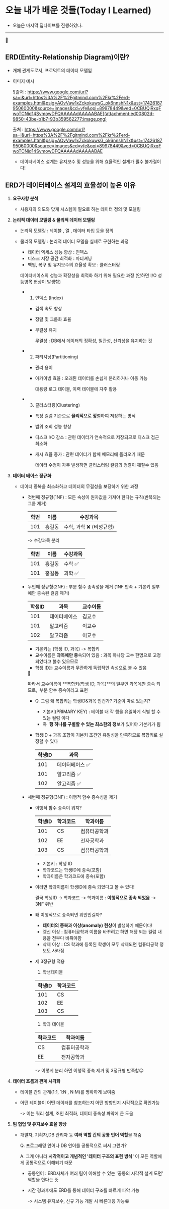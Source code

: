 # 오늘 내가 배운 것들(Today I Learned)

- 오늘은 마지막 딥다이브를 진행하였다.

---

<aside>
📌

## ERD(Entity-Relationship Diagram)이란?

- 개체 관계도로서, 프로덕트의 데이터 모델임
- 이미지 예시
    
    ![출처 : https://www.google.com/url?sa=i&url=https%3A%2F%2Fgitmind.com%2Fkr%2Ferd-examples.html&psig=AOvVaw1xZckokuwsG_ok6nnshN1x&ust=1742618795060000&source=images&cd=vfe&opi=89978449&ved=0CBUQjRxqFwoTCNid14SvmowDFQAAAAAdAAAAABAE](attachment:ed00802d-9850-43be-b1b7-93b359562277:image.png)
    
    출처 : https://www.google.com/url?sa=i&url=https%3A%2F%2Fgitmind.com%2Fkr%2Ferd-examples.html&psig=AOvVaw1xZckokuwsG_ok6nnshN1x&ust=1742618795060000&source=images&cd=vfe&opi=89978449&ved=0CBUQjRxqFwoTCNid14SvmowDFQAAAAAdAAAAABAE
    
    - 데이터베이스 설계는 유지보수 및 성능을 위해 효율적인 설계가 필수 불가결이다!

## ERD가 데이터베이스 설계의 효율성이 높은 이유

1. **요구사항 분석**
    - 사용자의 의도와 맞게 시스템이 필요로 하는 데이터 정의 및 모델링
2. **논리적 데이터 모델링 & 물리적 데이터 모델링**
    - 논리적 모델링 : 테이블 , 열 , 데이터 타입 등을 정의
    - 물리적 모델링 : 논리적 데이터 모델을 실제로 구현하는 과정
        - 데이터 엑세스 성능 향상 : 인덱스
        - 디스크 저장 공간 최적화 : 파티셔닝
        - 백업, 복구 및 유지보수의 효율성 확보 : 클러스터링
        
        데이터베이스의 성능과 확장성을 최적화 하기 위해 필요한 과정 (안하면 I/O 성능병목 현상이 발생함)
        
        - 1. 인덱스 (Index)
            - 검색 속도 향상
            - 정렬 및 그룹화 효율
            - 무결성 유지
                
                무결성 : DB에서 데이터의 정확성, 일관성, 신뢰성을 유지하는 것
                
        - 2. 파티셔닝(Partitioning)
            - 관리 용이
            - 아카이빙 효율 : 오래된 데이터를 손쉽게 분리하거나 이동 가능
                
                대용랑 로그 테이블, 이력 테이블에 자주 활용
                
        - 3. 클러스터링(Clustering)
            - 특정 컬럼 기준으로 **물리적으로 정**렬하여 저장하는 방식
            - 범위 조회 성능 향상
            - 디스크 I/O 감소 : 관련 데이터가 연속적으로 저장되므로 디스크 접근 최소화
            - 캐시 효율 증가 : 관련 데이터가 함께 메모리에 올라오기 때문
                
                데이터 수정이 자주 발생하면 클러스터링 컬럼의 정렬이 깨질수 있음
                
3. **데이터 베이스 정규화**
    - 데이터 중복을 최소화하고 데이터의 무결성을 보장하기 위한 과정
        - 첫번째 정규형(1NF) : 모든 속성이 원자값을 가져야 한다는 규칙(반복되는 그룹 제거)
            
            
            | **학번** | **이름** | **수강과목** |
            | --- | --- | --- |
            | 101 | 홍길동 | 수학, 과학 ❌ (비정규형) |
            
            -> 수강과목 분리
            
            | **학번** | **이름** | **수강과목** |
            | --- | --- | --- |
            | 101 | 홍길동 | 수학 ✅ |
            | 101 | 홍길동 | 과학 ✅ |
        - 두번째 정규형(2NF) : 부분 함수 종속성을 제거 (1NF 만족 + 기본키 일부에만 종속된 컬럼 제거)
            
            
            | **학생ID** | **과목** | **교수이름** |
            | --- | --- | --- |
            | 101 | 데이터베이스 | 김교수 |
            | 101 | 알고리즘 | 이교수 |
            | 102 | 알고리즘 | 이교수 |
            - 기본키는 (학생 ID, 과목) -> 복합키
            - 교수이름은 **과목에만 종**속되어 있음 : 과목 하나당 교수 한명으로 고정 되었다고 볼수 있으므로
            - 학생 ID는 교수이름과 무관하게 독립적인 속성으로 볼 수 있음
            
            <aside>
            📌
            
            따라서 교수이름이 **복합키(학생 ID, 과목)**의 일부인 과목에만 종속 되므로,  부분 함수 종속이라고 표현
            
            </aside>
            
            - Q. 그럼 왜 복합키는 학생ID&과목 인건가? 기준이 따로 있는지?
                - 기본키(PRIMARY KEY) : 테이블 내 각 행을 유일하게 식별 할 수 있는 컬럼 이다
                - 즉  **행 하나를 구별할 수 있는 최소한의** **정**보가 있어야 기본키가 됨
            - 학생ID + 과목 조합이 기본키 조건인 유일성을 만족하므로 복합키로 설정할 수 있다
                
                
                | **학생ID** | **과목** |
                | --- | --- |
                | 101 | 데이터베이스 ✅ |
                | 101 | 알고리즘 ✅ |
                | 102 | 알고리즘 ✅ |
        - 세번째 정규형(3NF) : 이행적 함수 종속성을 제거
            - 이행적 함수 종속이 뭐지?
                
                
                | **학생ID** | **학과코드** | **학과이름** |
                | --- | --- | --- |
                | 101 | CS | 컴퓨터공학과 |
                | 102 | EE | 전자공학과 |
                | 103 | CS | 컴퓨터공학과 |
                - 기본키 : 학생 ID
                - 학과코드는 학생ID에 종속(포함)
                - 학과이름은 학과코드에 종속(포함)
            - 이러면 학과이름이 학생ID에 종속 되었다고 볼 수 있다!
                
                결국 학생ID → 학과코드 -> 학과이름 : **이행적으로 종속 되었음** -> 3NF 위반
                
            - 왜 이행적으로 종속되면 위반인걸까?
                - **데이터의 중복과 이상(anomaly) 현상**이 발생하기 때문이다!
                - 갱신 이상 : 컴퓨터공학과 이름을 바꾸려고 하면 해당 되는 컬럼 내용을 전부다 바꿔야함
                - 삭제 이상 : CS 학과에 등록된 학생이 모두 삭제되면 컴퓨터공학 정보도 사라짐
            - 제 3정규형 적용
                1. 학생테이블
                
                | **학생ID** | **학과코드** |
                | --- | --- |
                | 101 | CS |
                | 102 | EE |
                | 103 | CS |
                1. 학과 테이블
                
                | **학과코드** | **학과이름** |
                | --- | --- |
                | CS | 컴퓨터공학과 |
                | EE | 전자공학과 |
                
                -> 이렇게 분리 하면 이행적 종속 제거 및 3정규형 만족함😉
                
4. **데이터 흐름과 관계 시각화**
    - 테이블 간의 관계(1:1, 1:N , N:M)를 명확하게 보여줌
    - 어떤 테이블이 어떤 데이터를 참조하는지 어떤 방향인지 시각적으로 확인가능
        
        -> 이는 쿼리 설계, 조인 최적화, 데이터 종속성 파악에 큰 도움
        
5. **팀 협업 및 유지보수 효율 향상**
    - 개발자, 기획자,DB 관리자 등 **여러 역할 간의 공통 언어 역할**을 해줌
        
        Q. 프로그래밍 언어나 DB 언어를 공통적으로 써서 그런가?
        
        A. 그게 아니라 **시각적이고 개념적인 '데이터 구조의 표현** **방식'** 이 모든 역할에게 공통적으로 이해되기 때문
        
        - 공통언어 : ERD자체가 여러 팀이 이해할 수 있는 '공통의 시각적 설계 도면' 역할을 한다는 뜻
        - 시간 경과후에도 ERD를 통해 데이터 구조를 빠르게 파악 가능
            
            -> 시스템 유지보수, 신규 기능 개발 시 빠른대응 가능😀
            
</aside>